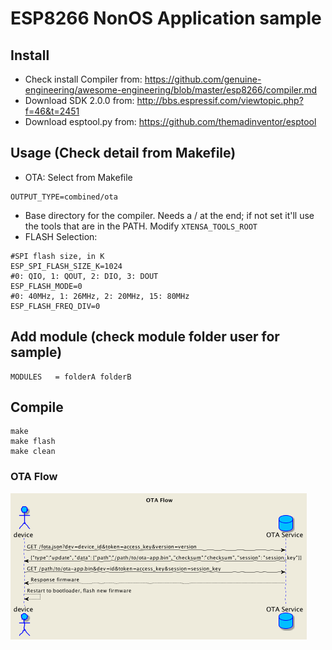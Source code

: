 # ESP8266 NonOS Application sample

## Install

- Check install Compiler from: https://github.com/genuine-engineering/awesome-engineering/blob/master/esp8266/compiler.md 
- Download SDK 2.0.0 from: http://bbs.espressif.com/viewtopic.php?f=46&t=2451
- Download esptool.py from: https://github.com/themadinventor/esptool 

## Usage (Check detail from Makefile)

- OTA: Select from Makefile
```
OUTPUT_TYPE=combined/ota
```
- Base directory for the compiler. Needs a / at the end; if not set it'll use the tools that are in the PATH. Modify `XTENSA_TOOLS_ROOT`
- FLASH Selection:
```
#SPI flash size, in K
ESP_SPI_FLASH_SIZE_K=1024
#0: QIO, 1: QOUT, 2: DIO, 3: DOUT
ESP_FLASH_MODE=0
#0: 40MHz, 1: 26MHz, 2: 20MHz, 15: 80MHz
ESP_FLASH_FREQ_DIV=0
```

## Add module (check module folder user for sample)

```
MODULES   = folderA folderB
```

## Compile 
```
make  
make flash 
make clean
```

### OTA Flow

![OTA Flow](./assets/fota-flow.png)
